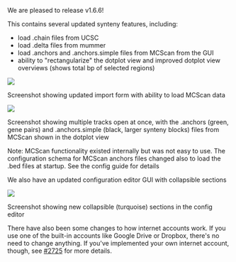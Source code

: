 We are pleased to release v1.6.6!

This contains several updated synteny features, including:

- load .chain files from UCSC
- load .delta files from mummer
- load .anchors and .anchors.simple files from MCScan from the GUI
- ability to "rectangularize" the dotplot view and improved dotplot view overviews (shows total bp of selected regions)

![](https://user-images.githubusercontent.com/6511937/157131973-1c8962cb-bea2-4bde-a4ee-a5a874d5f370.png)

Screenshot showing updated import form with ability to load MCScan data

![](https://user-images.githubusercontent.com/6511937/157134881-732f0e4b-d811-4515-8b41-6b44f0668611.png)

Screenshot showing multiple tracks open at once, with the .anchors (green, gene
pairs) and .anchors.simple (black, larger synteny blocks) files from MCScan
shown in the dotplot view

Note: MCScan functionality existed internally but was not easy to use. The
configuration schema for MCScan anchors files changed also to load the .bed
files at startup. See the config guide for details

We also have an updated configuration editor GUI with collapsible sections

![](https://user-images.githubusercontent.com/6511937/158277132-760f4c2b-8cfb-4fcf-84b8-3ad27ee76290.png)

Screenshot showing new collapsible (turquoise) sections in the config editor

There have also been some changes to how internet accounts work. If you use one
of the built-in accounts like Google Drive or Dropbox, there's no need to change
anything. If you've implemented your own internet account, though, see
[#2725](https://github.com/GMOD/jbrowse-components/pull/2725) for more details.

